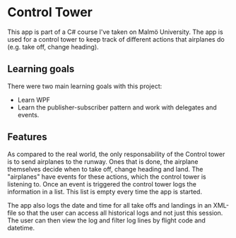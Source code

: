 # Control Tower
This app is part of a C# course I've taken on Malmö University. The app is used for a control tower to keep track of different actions that airplanes do (e.g. take off, change heading).

## Learning goals
There were two main learning goals with this project:
* Learn WPF
* Learn the publisher-subscriber pattern and work with delegates and events.

## Features
As compared to the real world, the only responsability of the Control tower is to send airplanes to the runway. Ones that is done, the airplane themselves decide when to take off, change heading and land. The "airplanes" have events for these actions, which the control tower is listening to. Once an event is triggered the control tower logs the information in a list. This list is empty every time the app is started.

The app also logs the date and time for all take offs and landings in an XML-file so that the user can access all historical logs and not just this session. The user can then view the log and filter log lines by flight code and datetime.